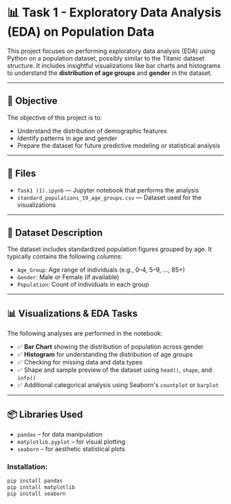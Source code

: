 # 📊 Task 1 - Exploratory Data Analysis (EDA) on Population Data

This project focuses on performing exploratory data analysis (EDA) using Python on a population dataset, possibly similar to the Titanic dataset structure. It includes insightful visualizations like bar charts and histograms to understand the **distribution of age groups** and **gender** in the dataset.

---

## 🎯 Objective

The objective of this project is to:
- Understand the distribution of demographic features
- Identify patterns in age and gender
- Prepare the dataset for future predictive modeling or statistical analysis

---

## 📂 Files

- `Task1 (1).ipynb` — Jupyter notebook that performs the analysis
- `standard_populations_19_age_groups.csv` — Dataset used for the visualizations

---

## 🧾 Dataset Description

The dataset includes standardized population figures grouped by age. It typically contains the following columns:

- `Age_Group`: Age range of individuals (e.g., 0–4, 5–9, ..., 85+)
- `Gender`: Male or Female (if available)
- `Population`: Count of individuals in each group

---

## 📊 Visualizations & EDA Tasks

The following analyses are performed in the notebook:

- ✅ **Bar Chart** showing the distribution of population across gender  
- ✅ **Histogram** for understanding the distribution of age groups  
- ✅ Checking for missing data and data types  
- ✅ Shape and sample preview of the dataset using `head()`, `shape`, and `info()`  
- ✅ Additional categorical analysis using Seaborn's `countplot` or `barplot`  

---

## 📦 Libraries Used

- `pandas` – for data manipulation
- `matplotlib.pyplot` – for visual plotting
- `seaborn` – for aesthetic statistical plots

### Installation:

```bash
pip install pandas
pip install matplotlib
pip install seaborn
